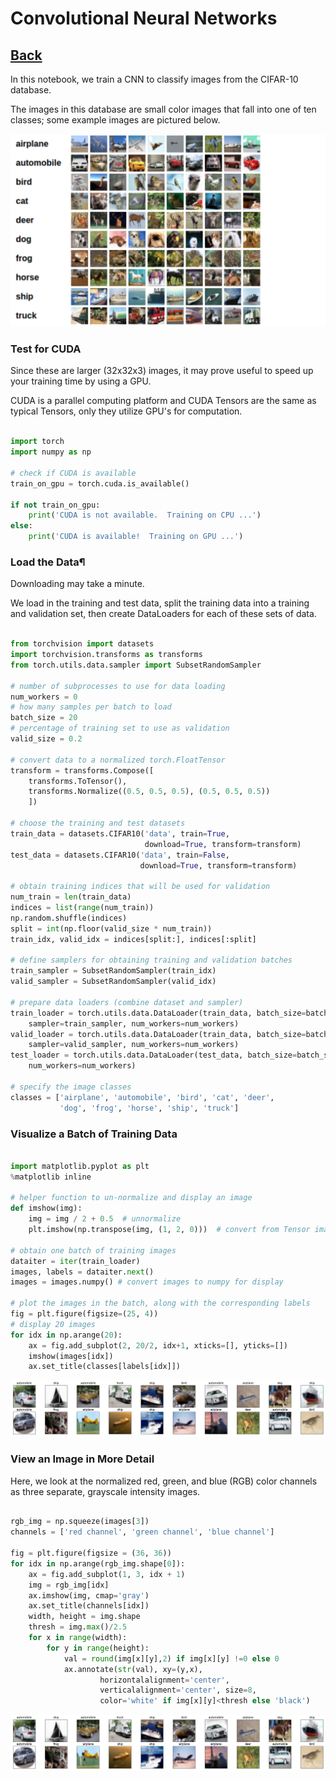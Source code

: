 # Convolutional Neural Networks

## [Back](../README.md)

In this notebook, we train a CNN to classify images from the CIFAR-10 database.

The images in this database are small color images that fall into one of ten classes; some example images are pictured below.

![cifar_data](../img/cifar_data.png)

### Test for CUDA

Since these are larger (32x32x3) images, it may prove useful to speed up your training time by using a GPU.

CUDA is a parallel computing platform and CUDA Tensors are the same as typical Tensors, only they utilize GPU's for computation.

```py

import torch
import numpy as np

# check if CUDA is available
train_on_gpu = torch.cuda.is_available()

if not train_on_gpu:
    print('CUDA is not available.  Training on CPU ...')
else:
    print('CUDA is available!  Training on GPU ...')

```

### Load the Data¶

Downloading may take a minute. 

We load in the training and test data, split the training data into a training and validation set, then create DataLoaders for each of these sets of data.

```py

from torchvision import datasets
import torchvision.transforms as transforms
from torch.utils.data.sampler import SubsetRandomSampler

# number of subprocesses to use for data loading
num_workers = 0
# how many samples per batch to load
batch_size = 20
# percentage of training set to use as validation
valid_size = 0.2

# convert data to a normalized torch.FloatTensor
transform = transforms.Compose([
    transforms.ToTensor(),
    transforms.Normalize((0.5, 0.5, 0.5), (0.5, 0.5, 0.5))
    ])

# choose the training and test datasets
train_data = datasets.CIFAR10('data', train=True,
                              download=True, transform=transform)
test_data = datasets.CIFAR10('data', train=False,
                             download=True, transform=transform)

# obtain training indices that will be used for validation
num_train = len(train_data)
indices = list(range(num_train))
np.random.shuffle(indices)
split = int(np.floor(valid_size * num_train))
train_idx, valid_idx = indices[split:], indices[:split]

# define samplers for obtaining training and validation batches
train_sampler = SubsetRandomSampler(train_idx)
valid_sampler = SubsetRandomSampler(valid_idx)

# prepare data loaders (combine dataset and sampler)
train_loader = torch.utils.data.DataLoader(train_data, batch_size=batch_size,
    sampler=train_sampler, num_workers=num_workers)
valid_loader = torch.utils.data.DataLoader(train_data, batch_size=batch_size, 
    sampler=valid_sampler, num_workers=num_workers)
test_loader = torch.utils.data.DataLoader(test_data, batch_size=batch_size, 
    num_workers=num_workers)

# specify the image classes
classes = ['airplane', 'automobile', 'bird', 'cat', 'deer',
           'dog', 'frog', 'horse', 'ship', 'truck']

```

### Visualize a Batch of Training Data

```py

import matplotlib.pyplot as plt
%matplotlib inline

# helper function to un-normalize and display an image
def imshow(img):
    img = img / 2 + 0.5  # unnormalize
    plt.imshow(np.transpose(img, (1, 2, 0)))  # convert from Tensor image

# obtain one batch of training images
dataiter = iter(train_loader)
images, labels = dataiter.next()
images = images.numpy() # convert images to numpy for display

# plot the images in the batch, along with the corresponding labels
fig = plt.figure(figsize=(25, 4))
# display 20 images
for idx in np.arange(20):
    ax = fig.add_subplot(2, 20/2, idx+1, xticks=[], yticks=[])
    imshow(images[idx])
    ax.set_title(classes[labels[idx]])

```

![CNN](../img/alp.png)

### View an Image in More Detail

Here, we look at the normalized red, green, and blue (RGB) color channels as three separate, grayscale intensity images.

```py

rgb_img = np.squeeze(images[3])
channels = ['red channel', 'green channel', 'blue channel']

fig = plt.figure(figsize = (36, 36)) 
for idx in np.arange(rgb_img.shape[0]):
    ax = fig.add_subplot(1, 3, idx + 1)
    img = rgb_img[idx]
    ax.imshow(img, cmap='gray')
    ax.set_title(channels[idx])
    width, height = img.shape
    thresh = img.max()/2.5
    for x in range(width):
        for y in range(height):
            val = round(img[x][y],2) if img[x][y] !=0 else 0
            ax.annotate(str(val), xy=(y,x),
                    horizontalalignment='center',
                    verticalalignment='center', size=8,
                    color='white' if img[x][y]<thresh else 'black')

```

![one](../img/alp.png)

